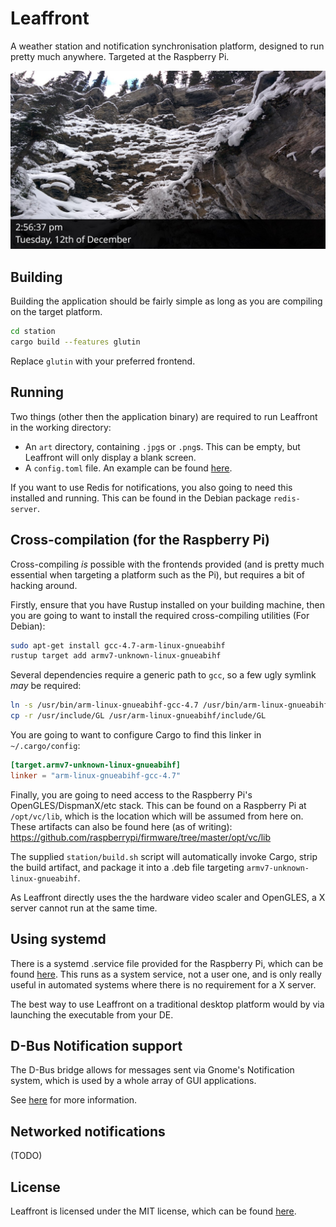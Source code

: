 Leaffront
=========

A weather station and notification synchronisation platform, designed to run
 pretty much anywhere. Targeted at the Raspberry Pi.
 
![Splash](example.jpg)

Building
--------

Building the application should be fairly simple as long as you are compiling
 on the target platform.

```bash
cd station
cargo build --features glutin
```

Replace `glutin` with your preferred frontend.

Running
-------

Two things (other then the application binary) are required to run Leaffront
 in the working directory:

- An `art` directory, containing `.jpg`s or `.png`s. This can be empty, but
   Leaffront will only display a blank screen.
- A `config.toml` file. An example can be found [here](example_config.toml).

If you want to use Redis for notifications, you also going to need this installed
 and running. This can be found in the Debian package `redis-server`.

Cross-compilation (for the Raspberry Pi)
----------------------------------------

Cross-compiling *is* possible with the frontends provided (and is pretty much
 essential when targeting a platform such as the Pi), but requires a bit of
 hacking around.

Firstly, ensure that you have Rustup installed on your building machine, then
 you are going to want to install the required cross-compiling utilities
 (For Debian):

```bash
sudo apt-get install gcc-4.7-arm-linux-gnueabihf
rustup target add armv7-unknown-linux-gnueabihf
```

Several dependencies require a generic path to `gcc`, so a few ugly symlink
 *may* be required:

```bash
ln -s /usr/bin/arm-linux-gnueabihf-gcc-4.7 /usr/bin/arm-linux-gnueabihf-gcc
cp -r /usr/include/GL /usr/arm-linux-gnueabihf/include/GL
```

You are going to want to configure Cargo to find this linker in `~/.cargo/config`:

```toml
[target.armv7-unknown-linux-gnueabihf]
linker = "arm-linux-gnueabihf-gcc-4.7"
```

Finally, you are going to need access to the Raspberry Pi's OpenGLES/DispmanX/etc
 stack. This can be found on a Raspberry Pi at `/opt/vc/lib`, which is 
 the location which will be assumed from here on. These artifacts can also
 be found here (as of writing): <https://github.com/raspberrypi/firmware/tree/master/opt/vc/lib>

The supplied `station/build.sh` script will automatically invoke Cargo, strip
 the build artifact, and package it into a .deb file targeting
 `armv7-unknown-linux-gnueabihf`.

As Leaffront directly uses the the hardware video scaler and OpenGLES,
 a X server cannot run at the same time.

Using systemd
-------------

There is a systemd .service file provided for the Raspberry Pi, which can
 be found [here](res/leaffront.service). This runs as a system service, not
 a user one, and is only really useful in automated systems where there
 is no requirement for a X server.

The best way to use Leaffront on a traditional desktop platform would by
 via launching the executable from your DE.

D-Bus Notification support
--------------------------

The D-Bus bridge allows for messages sent via Gnome's Notification system,
 which is used by a whole array of GUI applications.

See [here](dbus/README.md) for more information.

Networked notifications
-----------------------

(TODO)

License
-------

Leaffront is licensed under the MIT license, which can be found [here](LICENSE).